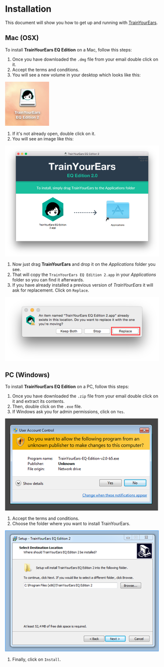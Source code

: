 # Installation

This document will show you how to get up and running with [TrainYourEars](https://www.trainyourears.com).

## Mac \(OSX\)

To install **TrainYourEars EQ Edition**  on a Mac, follow this steps:

1. Once you have downloaded the `.dmg` file from your email double click on it.
2. Accept the terms and conditions.
3. You will see a new volume in your desktop which looks like this:

![](../.gitbook/assets/volume.png)

1. If it's not already open, double click on it.
2. You will see an image like this:

![](../.gitbook/assets/dmg.png)

1. Now just drag **TrainYourEars** and drop it on the _Applications_ folder you see.
2. That will copy the `TrainYourEars EQ Edition 2.app` in your _Applications_ folder so you can find it  afterwards.
3. If you have already installed a previous version of _TrainYourEars_ it will ask for replacement. Click on `Replace`.

![](../.gitbook/assets/replace.png)

## PC \(Windows\)

To install **TrainYourEars EQ Edition**  on a PC, follow this steps:

1. Once you have downloaded the `.zip` file from your email double click on it and extract its contents.
2. Then, double click on the `.exe` file.
3. If Windows ask you for admin permissions, click on `Yes`.

![](../.gitbook/assets/permissions.png)

1. Accept the terms and conditions.
2. Choose the folder where you want to install TrainYourEars.

![](../.gitbook/assets/folder.png)

1. Finally, click on `Install`.

